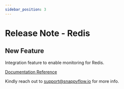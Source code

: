 ```yaml
---
sidebar_position: 3 
---
```

# Release Note - Redis 

## New Feature

Integration feature to enable monitoring for Redis.

[Documentation Reference](/docs/Integrations/redis/overview)

Kindly reach out to [support@snappyflow.io](mailto:support@snappyflow.io) for more info.

